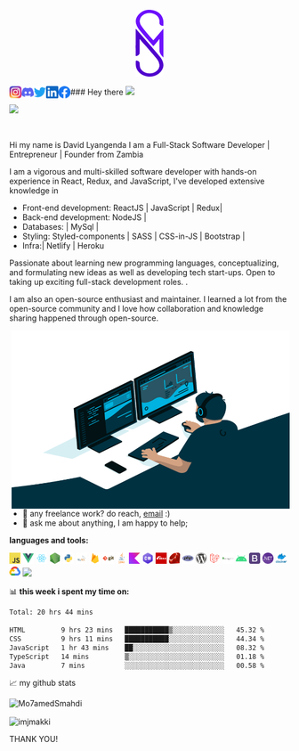 <p align="center"> <img src="https://raw.githubusercontent.com/Mo7amedSMahdi/Mo7amedSMahdi/main/assets/logo.png" width="50" height="120" alt="Mo7amedSmahdi" /></p>
 ### Hey there <img src="https://media.giphy.com/media/hvRJCLFzcasrR4ia7z/giphy.gif" width="25px"> 
<a href="https://www.instagram.com/davidlyangenda/">
  <img align="left" alt="David's Instagram" width="22px" src="https://raw.githubusercontent.com/Mo7amedSMahdi/Mo7amedSMahdi/main/assets/instagram.png" />
</a>
<a href="https://discord.com/channels/@me">
  <img align="left" alt="Davids's Discord" width="22px" src="https://raw.githubusercontent.com/Mo7amedSMahdi/Mo7amedSMahdi/99a4c9b460e931c487f57ff92be6b86130f9d49a/assets/discord.svg" />
</a>
<a href="https://twitter.com/david_lyangenda">
  <img align="left" alt="Mohammed Salah | Twitter" width="22px" src="https://raw.githubusercontent.com/Mo7amedSMahdi/Mo7amedSMahdi/99a4c9b460e931c487f57ff92be6b86130f9d49a/assets/twitter.svg" />
</a>
<a href="https://www.linkedin.com/in/davidlyangenda/">
  <img align="left" alt="Mohammeds's LinkedIN" width="22px" src="https://raw.githubusercontent.com/Mo7amedSMahdi/Mo7amedSMahdi/fb2ef083e2c16e5e7c59a205beb990f535ce1544/assets/linkedin.svg" />
</a>
<a href="https://web.facebook.com/profile.php?id=100012331508793">
  <img align="left" alt="Mohammeds's Facebook" width="22px" src="https://raw.githubusercontent.com/Mo7amedSMahdi/Mo7amedSMahdi/99a4c9b460e931c487f57ff92be6b86130f9d49a/assets/facebook.svg" />
</a>

![](https://visitor-badge.glitch.me/badge?page_id=Mo7amedSmahdi.Mo7amedSMahdi)

<br />

Hi my name is David Lyangenda I am a Full-Stack Software Developer | Entrepreneur | Founder from Zambia

I am a vigorous and multi-skilled software developer with hands-on experience in React, Redux, and JavaScript, I've developed extensive knowledge in 
- Front-end development: ReactJS | JavaScript | Redux| 
- Back-end development: NodeJS | 
- Databases: | MySql |
- Styling: Styled-components | SASS | CSS-in-JS | Bootstrap | 
- Infra:| Netlify | Heroku 

Passionate about learning new programming languages, conceptualizing, and formulating new ideas as well as developing tech start-ups. Open to taking up exciting full-stack development roles.
.

I am also an open-source enthusiast and maintainer. I learned a lot from the open-source community and I love how collaboration and knowledge sharing happened through open-source.

  <img align="right" alt="GIF" src="https://raw.githubusercontent.com/Mo7amedSMahdi/Mo7amedSMahdi/main/assets/code.gif" width="500" height="320" />
  
- 💼 any freelance work? do reach, [email](mailto:lyangendadavid@gmail.com) :)
- 💬 ask me about anything, I am happy to help;

**languages and tools:**  

<code><img height="20" src="https://raw.githubusercontent.com/github/explore/80688e429a7d4ef2fca1e82350fe8e3517d3494d/topics/javascript/javascript.png"></code>
<code><img height="20" src="https://raw.githubusercontent.com/github/explore/80688e429a7d4ef2fca1e82350fe8e3517d3494d/topics/vue/vue.png"></code>
<code><img height="20" src="https://raw.githubusercontent.com/github/explore/80688e429a7d4ef2fca1e82350fe8e3517d3494d/topics/react/react.png"></code>
<code><img height="20" src="https://raw.githubusercontent.com/github/explore/80688e429a7d4ef2fca1e82350fe8e3517d3494d/topics/nodejs/nodejs.png"></code>
<code><img height="20" src="https://raw.githubusercontent.com/github/explore/80688e429a7d4ef2fca1e82350fe8e3517d3494d/topics/python/python.png"></code>
<code><img height="20" src="https://raw.githubusercontent.com/github/explore/80688e429a7d4ef2fca1e82350fe8e3517d3494d/topics/mysql/mysql.png"></code>
<code><img height="20" src="https://raw.githubusercontent.com/github/explore/80688e429a7d4ef2fca1e82350fe8e3517d3494d/topics/firebase/firebase.png"></code>
<code><img height="20" src="https://raw.githubusercontent.com/github/explore/80688e429a7d4ef2fca1e82350fe8e3517d3494d/topics/git/git.png"></code>
<code><img height="20" src="https://raw.githubusercontent.com/github/explore/80688e429a7d4ef2fca1e82350fe8e3517d3494d/topics/java/java.png"></code>
<code><img height="20" src="https://raw.githubusercontent.com/github/explore/80688e429a7d4ef2fca1e82350fe8e3517d3494d/topics/kotlin/kotlin.png"></code>
<code><img height="20" src="https://raw.githubusercontent.com/github/explore/80688e429a7d4ef2fca1e82350fe8e3517d3494d/topics/csharp/csharp.png"></code>
<code><img height="20" src="https://raw.githubusercontent.com/github/explore/80688e429a7d4ef2fca1e82350fe8e3517d3494d/topics/rails/rails.png"></code>
<code><img height="20" src="https://raw.githubusercontent.com/github/explore/80688e429a7d4ef2fca1e82350fe8e3517d3494d/topics/ruby/ruby.png"></code>
<code><img height="20" src="https://raw.githubusercontent.com/github/explore/80688e429a7d4ef2fca1e82350fe8e3517d3494d/topics/php/php.png"></code>
<code><img height="20" src="https://raw.githubusercontent.com/github/explore/80688e429a7d4ef2fca1e82350fe8e3517d3494d/topics/wordpress/wordpress.png"></code>
<code><img height="20" src="https://raw.githubusercontent.com/github/explore/80688e429a7d4ef2fca1e82350fe8e3517d3494d/topics/laravel/laravel.png"></code>
<code><img height="20" src="https://raw.githubusercontent.com/github/explore/80688e429a7d4ef2fca1e82350fe8e3517d3494d/topics/mongodb/mongodb.png"></code>
<code><img height="20" src="https://raw.githubusercontent.com/github/explore/80688e429a7d4ef2fca1e82350fe8e3517d3494d/topics/android/android.png"></code>
<code><img height="20" src="https://raw.githubusercontent.com/github/explore/80688e429a7d4ef2fca1e82350fe8e3517d3494d/topics/bootstrap/bootstrap.png"></code>
<code><img height="20" src="https://raw.githubusercontent.com/github/explore/93d8a67084f94b2a444e510199a6e7622e5b09a3/topics/dotnet/dotnet.png"></code>
<code><img height="20" src="https://raw.githubusercontent.com/github/explore/80688e429a7d4ef2fca1e82350fe8e3517d3494d/topics/docker/docker.png"></code>
<code><img height="20" src="https://raw.githubusercontent.com/github/explore/08e8077e6cd7375c007c6fd6ac8cced5d7738494/topics/google-cloud/google-cloud.png"></code>
<code><img height="20" src="https://avatars.githubusercontent.com/u/4314092?s=200&v=4"></code>

📊 **this week i spent my time on:**
<!--START_SECTION:waka-->
```text
Total: 20 hrs 44 mins

HTML         9 hrs 23 mins   ███████████▒░░░░░░░░░░░░░   45.32 % 
CSS          9 hrs 11 mins   ███████████░░░░░░░░░░░░░░   44.34 % 
JavaScript   1 hr 43 mins    ██░░░░░░░░░░░░░░░░░░░░░░░   08.32 % 
TypeScript   14 mins         ▒░░░░░░░░░░░░░░░░░░░░░░░░   01.18 % 
Java         7 mins          ░░░░░░░░░░░░░░░░░░░░░░░░░   00.58 % 
```
<!--END_SECTION:waka-->


📈 my github stats

<p> <img src="https://github-readme-stats.vercel.app/api?username=LYANGEND&show_icons=true&theme=gotham" alt="Mo7amedSmahdi" />

<p><img align="center" src="https://github-readme-streak-stats.herokuapp.com/?user=LYANGEND" alt="imjmakki" /></p>

THANK YOU!

